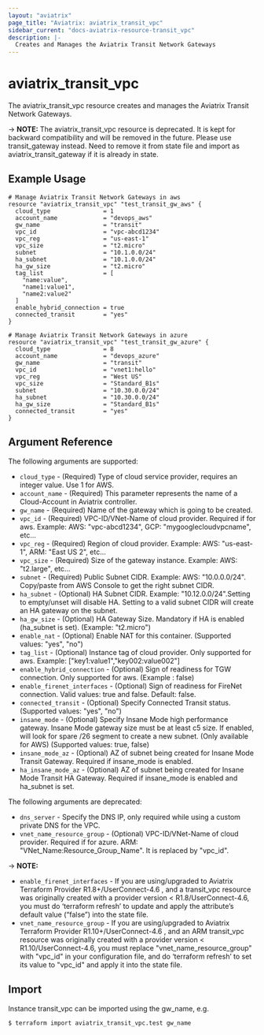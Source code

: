 ```yaml
---
layout: "aviatrix"
page_title: "Aviatrix: aviatrix_transit_vpc"
sidebar_current: "docs-aviatrix-resource-transit_vpc"
description: |-
  Creates and Manages the Aviatrix Transit Network Gateways
---
```


# aviatrix_transit_vpc

The aviatrix_transit_vpc resource creates and manages the Aviatrix Transit Network Gateways.

-> **NOTE:** The aviatrix_transit_vpc resource is deprecated. It is kept for backward compatibility and will be removed in the future. Please use transit_gateway instead. Need to remove it from state file and import as aviatrix_transit_gateway if it is already in state.

## Example Usage

```hcl
# Manage Aviatrix Transit Network Gateways in aws
resource "aviatrix_transit_vpc" "test_transit_gw_aws" {
  cloud_type               = 1
  account_name             = "devops_aws"
  gw_name                  = "transit"
  vpc_id                   = "vpc-abcd1234"
  vpc_reg                  = "us-east-1"
  vpc_size                 = "t2.micro"
  subnet                   = "10.1.0.0/24"
  ha_subnet                = "10.1.0.0/24"
  ha_gw_size               = "t2.micro"
  tag_list                 = [
    "name:value", 
    "name1:value1", 
    "name2:value2"
  ]
  enable_hybrid_connection = true
  connected_transit        = "yes"
}

# Manage Aviatrix Transit Network Gateways in azure
resource "aviatrix_transit_vpc" "test_transit_gw_azure" {
  cloud_type               = 8
  account_name             = "devops_azure"
  gw_name                  = "transit"
  vpc_id                   = "vnet1:hello"
  vpc_reg                  = "West US"
  vpc_size                 = "Standard_B1s"
  subnet                   = "10.30.0.0/24"
  ha_subnet                = "10.30.0.0/24"
  ha_gw_size               = "Standard_B1s"
  connected_transit        = "yes"
}

```

## Argument Reference

The following arguments are supported:

* `cloud_type` - (Required) Type of cloud service provider, requires an integer value. Use 1 for AWS.
* `account_name` - (Required) This parameter represents the name of a Cloud-Account in Aviatrix controller.
* `gw_name` - (Required) Name of the gateway which is going to be created.
* `vpc_id` - (Required) VPC-ID/VNet-Name of cloud provider. Required if for aws. Example: AWS: "vpc-abcd1234", GCP: "mygooglecloudvpcname", etc...
* `vpc_reg` - (Required) Region of cloud provider. Example: AWS: "us-east-1", ARM: "East US 2", etc...
* `vpc_size` - (Required) Size of the gateway instance. Example: AWS: "t2.large", etc...
* `subnet` - (Required) Public Subnet CIDR. Example: AWS: "10.0.0.0/24". Copy/paste from AWS Console to get the right subnet CIDR.
* `ha_subnet` - (Optional) HA Subnet CIDR. Example: "10.12.0.0/24".Setting to empty/unset will disable HA. Setting to a valid subnet CIDR will create an HA gateway on the subnet.
* `ha_gw_size` - (Optional) HA Gateway Size. Mandatory if HA is enabled (ha_subnet is set). (Example: "t2.micro")
* `enable_nat` - (Optional) Enable NAT for this container. (Supported values: "yes", "no")
* `tag_list` - (Optional) Instance tag of cloud provider. Only supported for aws. Example: ["key1:value1","key002:value002"]
* `enable_hybrid_connection` - (Optional) Sign of readiness for TGW connection. Only supported for aws. (Example : false)
* `enable_firenet_interfaces` - (Optional) Sign of readiness for FireNet connection. Valid values: true and false. Default: false.
* `connected_transit` - (Optional) Specify Connected Transit status. (Supported values: "yes", "no")
* `insane_mode` - (Optional) Specify Insane Mode high performance gateway. Insane Mode gateway size must be at least c5 size. If enabled, will look for spare /26 segment to create a new subnet. (Only available for AWS) (Supported values: true, false)
* `insane_mode_az` - (Optional) AZ of subnet being created for Insane Mode Transit Gateway. Required if insane_mode is enabled.
* `ha_insane_mode_az` - (Optional) AZ of subnet being created for Insane Mode Transit HA Gateway. Required if insane_mode is enabled and ha_subnet is set.

The following arguments are deprecated:

* `dns_server` - Specify the DNS IP, only required while using a custom private DNS for the VPC.
* `vnet_name_resource_group` - (Optional) VPC-ID/VNet-Name of cloud provider. Required if for azure. ARM: "VNet_Name:Resource_Group_Name". It is replaced by "vpc_id".

-> **NOTE:** 

* `enable_firenet_interfaces` - If you are using/upgraded to Aviatrix Terraform Provider R1.8+/UserConnect-4.6 , and a transit_vpc resource was originally created with a provider version < R1.8/UserConnect-4.6, you must do ‘terraform refresh’ to update and apply the attribute’s default value (“false”) into the state file.
* `vnet_name_resource_group` - If you are using/upgraded to Aviatrix Terraform Provider R1.10+/UserConnect-4.6 , and an ARM transit_vpc resource was originally created with a provider version < R1.10/UserConnect-4.6, you must replace "vnet_name_resource_group" with "vpc_id" in your configuration file, and do ‘terraform refresh’ to set its value to "vpc_id" and apply it into the state file.


## Import

Instance transit_vpc can be imported using the gw_name, e.g.

```
$ terraform import aviatrix_transit_vpc.test gw_name
```

